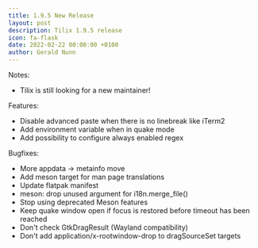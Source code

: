 ```yaml
---
title: 1.9.5 New Release
layout: post
description: Tilix 1.9.5 release
icon: fa-flask
date: 2022-02-22 00:00:00 +0100
author: Gerald Nunn
---
```


Notes:
* Tilix is still looking for a new maintainer!

Features:
* Disable advanced paste when there is no linebreak like iTerm2
* Add environment variable when in quake mode
* Add possibility to configure always enabled regex

Bugfixes:
* More appdata -> metainfo move
* Add meson target for man page translations
* Update flatpak manifest
* meson: drop unused argument for i18n.merge_file()
* Stop using deprecated Meson features
* Keep quake window open if focus is restored before timeout has been reached
* Don't check GtkDragResult (Wayland compatibility)
* Don't add application/x-rootwindow-drop to dragSourceSet targets
